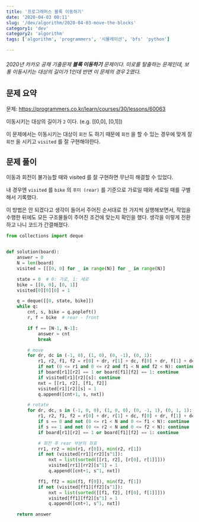 ```yaml
---
title: '프로그래머스 블록 이동하기'
date: '2020-04-03 00:11'
slug: '/dev/algorithm/2020-04-03-move-the-blocks'
category1: 'dev'
category2: 'algorithm'
tags: ['algorithm', 'programmers', '시뮬레이션', 'bfs' 'python']

---
```


###### 2020년 카카오 공채 기출문제 **블록 이동하기** 문제이다. 미로를 탈출하는 문제인데, 보통 이동시키는 대상의 길이가 1인데 반면 이 문제의 경우 2였다.

<!-- end -->



## 문제 요약

문제: https://programmers.co.kr/learn/courses/30/lessons/60063

이동시키는 대상의 길이가 `2` 이다. (e.g. [[0,0], [0,1]]) 

이 문제에서는 이동시키는 대상이 `회전` 도 하기 때문에 `회전` 을 할 수 있는 경우에 맞게 잘 `회전` 을 시키고 `visited` 를 잘 구현해야한다.



## 문제 풀이

이동과 회전이 불가능할 때와 visited 를 잘 구현하면 무난히 해결할 수 있었다.

내 경우엔 `visited` 를 `bike` 의 `후미 (rear)` 를 기준으로 가로일 때와 세로일 때를 구별해서 기록했다.

이 방법은 안 되겠다고 생각이 들어서 주어진 순서대로 한 가지씩 실행해보면서, 작업을 수행한 뒤에도 모든 구조물들이 주어진 조건에 맞는지 확인을 했다. 생각을 이렇게 전환하고 나니 코드가 간결해졌다.

```python
from collections import deque


def solution(board):
    answer = 0
    N = len(board)
    visited = [[[0, 0] for _ in range(N)] for _ in range(N)]

    state = 0  # 0: 가로, 1: 세로
    bike = [[0, 0], [0, 1]]
    visited[0][0][0] = 1

    q = deque([[0, state, bike]])
    while q:
        cnt, s, bike = q.popleft()
        r, f = bike  # rear - front

        if f == [N-1, N-1]:
            answer = cnt
            break

        # move
        for dr, dc in (-1, 0), (1, 0), (0, -1), (0, 1):
            r1, r2, f1, f2 = r[0] + dr, r[1] + dc, f[0] + dr, f[1] + dc
            if not (0 <= r1 and 0 <= r2 and f1 < N and f2 < N): continue
            if board[r1][r2] == 1 or board[f1][f2] == 1: continue
            if visited[r1][r2][s]: continue
            nxt = [[r1, r2], [f1, f2]]
            visited[r1][r2][s] = 1
            q.append([cnt+1, s, nxt])

        # rotate
        for dr, dc, s in (-1, 0, 0), (1, 0, 0), (0, -1, 1), (0, 1, 1):
            r1, r2, f1, f2 = r[0] + dr, r[1] + dc, f[0] + dr, f[1] + dc
            if s == 0 and not (0 <= r1 < N and 0 <= f1 < N): continue
            if s == 1 and not (0 <= r2 < N and 0 <= f2 < N): continue
            if board[r1][r2] == 1 or board[f1][f2] == 1: continue

            # 회전 후 rear 부분의 좌표
            rr1, rr2 = min(r1, r[0]), min(r2, r[1])
            if not (visited[rr1][rr2][s^1]):
                nxt = list(sorted([[r1, r2], [r[0], r[1]]]))
                visited[rr1][rr2][s^1] = 1
                q.append([cnt+1, s^1, nxt])

            ff1, ff2 = min(f1, f[0]), min(f2, f[1])
            if not (visited[ff1][ff2][s^1]):
                nxt = list(sorted([[f1, f2], [f[0], f[1]]]))
                visited[ff1][ff2][s^1] = 1
                q.append([cnt+1, s^1, nxt])

    return answer

```

